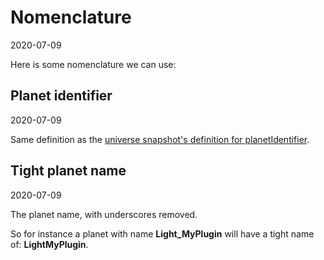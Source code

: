 Nomenclature
===========
2020-07-09



Here is some nomenclature we can use:




Planet identifier
----------
2020-07-09

Same definition as the [universe snapshot's definition for planetIdentifier](https://github.com/karayabin/universe-snapshot#the-planet-identifier).




Tight planet name
---------
2020-07-09


The planet name, with underscores removed.

So for instance a planet with name **Light_MyPlugin** will have a tight name of: **LightMyPlugin**.

